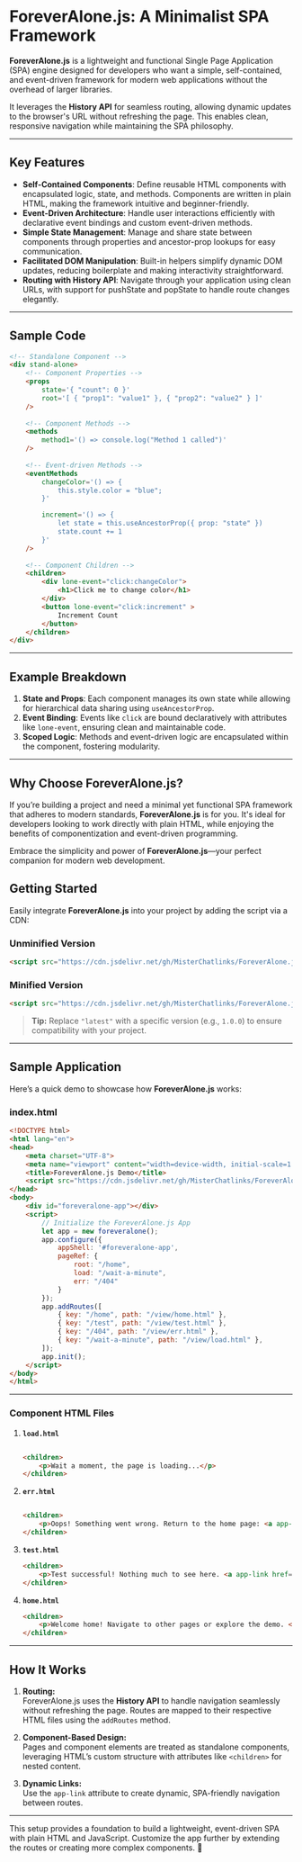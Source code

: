 # ForeverAlone.js: A Minimalist SPA Framework  

**ForeverAlone.js** is a lightweight and functional Single Page Application (SPA) engine designed for developers who want a simple, self-contained, and event-driven framework for modern web applications without the overhead of larger libraries.  

It leverages the **History API** for seamless routing, allowing dynamic updates to the browser's URL without refreshing the page. This enables clean, responsive navigation while maintaining the SPA philosophy.  

---

## Key Features  

- **Self-Contained Components**: Define reusable HTML components with encapsulated logic, state, and methods. Components are written in plain HTML, making the framework intuitive and beginner-friendly.  
- **Event-Driven Architecture**: Handle user interactions efficiently with declarative event bindings and custom event-driven methods.  
- **Simple State Management**: Manage and share state between components through properties and ancestor-prop lookups for easy communication.  
- **Facilitated DOM Manipulation**: Built-in helpers simplify dynamic DOM updates, reducing boilerplate and making interactivity straightforward.  
- **Routing with History API**: Navigate through your application using clean URLs, with support for pushState and popState to handle route changes elegantly.  

---

## Sample Code  

```html
<!-- Standalone Component -->
<div stand-alone>
    <!-- Component Properties -->
    <props
        state='{ "count": 0 }'
        root='[ { "prop1": "value1" }, { "prop2": "value2" } ]'
    />
    
    <!-- Component Methods -->
    <methods
        method1='() => console.log("Method 1 called")'
    />
    
    <!-- Event-driven Methods -->
    <eventMethods
        changeColor='() => {
            this.style.color = "blue";
        }'

        increment='() => {
            let state = this.useAncestorProp({ prop: "state" })
            state.count += 1
        }'
    />
    
    <!-- Component Children -->
    <children>
        <div lone-event="click:changeColor">
            <h1>Click me to change color</h1>
        </div>
        <button lone-event="click:increment" >
            Increment Count
        </button>
    </children>
</div>
```

---

## Example Breakdown  

1. **State and Props**: Each component manages its own state while allowing for hierarchical data sharing using `useAncestorProp`.  
2. **Event Binding**: Events like `click` are bound declaratively with attributes like `lone-event`, ensuring clean and maintainable code.  
3. **Scoped Logic**: Methods and event-driven logic are encapsulated within the component, fostering modularity.  

---

## Why Choose ForeverAlone.js?  

If you’re building a project and need a minimal yet functional SPA framework that adheres to modern standards, **ForeverAlone.js** is for you. It's ideal for developers looking to work directly with plain HTML, while enjoying the benefits of componentization and event-driven programming.  

Embrace the simplicity and power of **ForeverAlone.js**—your perfect companion for modern web development.

## Getting Started  

Easily integrate **ForeverAlone.js** into your project by adding the script via a CDN:  

### Unminified Version

```html
<script src="https://cdn.jsdelivr.net/gh/MisterChatlinks/ForeverAlone.js@latest/dist/foreveralone.js"></script>
```

### Minified Version

```html
<script src="https://cdn.jsdelivr.net/gh/MisterChatlinks/ForeverAlone.js@latest/dist/foreveralone.min.js"></script>
```

> **Tip:** Replace `"latest"` with a specific version (e.g., `1.0.0`) to ensure compatibility with your project.  

---

## Sample Application  

Here’s a quick demo to showcase how **ForeverAlone.js** works:

### **index.html**

```html
<!DOCTYPE html>
<html lang="en">
<head>
    <meta charset="UTF-8">
    <meta name="viewport" content="width=device-width, initial-scale=1.0">
    <title>ForeverAlone.js Demo</title>
    <script src="https://cdn.jsdelivr.net/gh/MisterChatlinks/ForeverAlone.js@latest/dist/foreveralone.min.js"></script>
</head>
<body>
    <div id="foreveralone-app"></div>
    <script>
        // Initialize the ForeverAlone.js App
        let app = new foreveralone();
        app.configure({
            appShell: '#foreveralone-app',
            pageRef: {
                root: "/home",
                load: "/wait-a-minute",
                err: "/404"
            }
        });
        app.addRoutes([
            { key: "/home", path: "/view/home.html" },
            { key: "/test", path: "/view/test.html" },
            { key: "/404", path: "/view/err.html" },
            { key: "/wait-a-minute", path: "/view/load.html" },
        ]);
        app.init();
    </script>
</body>
</html>
```

---

### Component HTML Files  

1. **`load.html`**  

   ```html

   <children>
       <p>Wait a moment, the page is loading...</p>
   </children>

   ```

2. **`err.html`**  

   ```html

   <children>
       <p>Oops! Something went wrong. Return to the home page: <a app-link href="/home">Click here</a>.</p>
   </children>

   ```

3. **`test.html`**  

   ```html
   <children>
       <p>Test successful! Nothing much to see here. <a app-link href="/home">Go to the home page?</a></p>
   </children>
   ```

4. **`home.html`**  

   ```html
   <children>
       <p>Welcome home! Navigate to other pages or explore the demo. <a app-link href="/test">Run a test?</a></p>
   </children>
   ```

---

## How It Works  

1. **Routing:**  
   ForeverAlone.js uses the **History API** to handle navigation seamlessly without refreshing the page. Routes are mapped to their respective HTML files using the `addRoutes` method.

2. **Component-Based Design:**  
   Pages and component elements are treated as standalone components, leveraging HTML’s custom structure with attributes like `<children>` for nested content.

3. **Dynamic Links:**  
   Use the `app-link` attribute to create dynamic, SPA-friendly navigation between routes.

---

This setup provides a foundation to build a lightweight, event-driven SPA with plain HTML and JavaScript. Customize the app further by extending the routes or creating more complex components. 🎉



